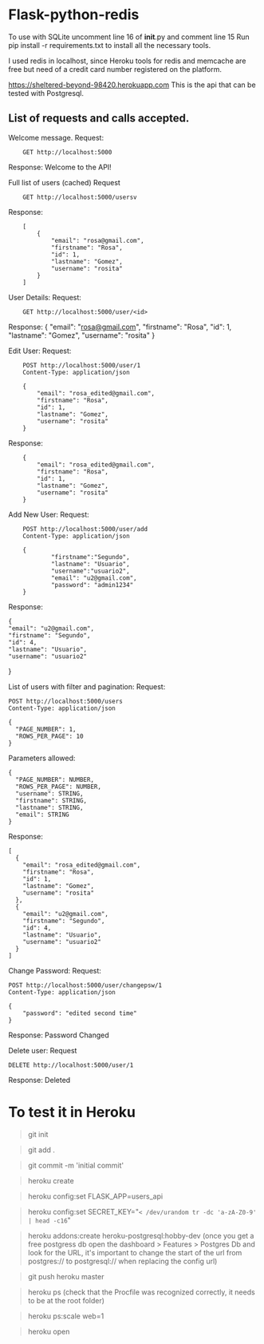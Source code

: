 # Flask-python-redis


To use with SQLite uncomment line 16 of __init__.py and comment line 15
Run pip install -r requirements.txt to install all the necessary tools.

I used redis in localhost, since Heroku tools for redis and memcache are free but need of a credit card number registered on the platform.

https://sheltered-beyond-98420.herokuapp.com
This is the api that can be tested with Postgresql.

List of requests and calls accepted.
----------------------------

Welcome message.
Request:
		
		GET http://localhost:5000

Response: Welcome to the API!

Full list of users (cached)
Request 

		GET http://localhost:5000/usersv

Response:

		[
			{
				"email": "rosa@gmail.com",
				"firstname": "Rosa",
				"id": 1,
				"lastname": "Gomez",
				"username": "rosita"
			}
		]
		
User Details:
Request:

		GET http://localhost:5000/user/<id>
		
Response: 
	{
  "email": "rosa@gmail.com",
  "firstname": "Rosa",
  "id": 1,
  "lastname": "Gomez",
  "username": "rosita"
}

Edit User:
Request:

		POST http://localhost:5000/user/1
		Content-Type: application/json

		{
			"email": "rosa_edited@gmail.com",
			"firstname": "Rosa",
			"id": 1,
			"lastname": "Gomez",
			"username": "rosita"
		}

Response: 

		{
			"email": "rosa_edited@gmail.com",
			"firstname": "Rosa",
			"id": 1,
			"lastname": "Gomez",
			"username": "rosita"
		}

Add New User:
Request:

		POST http://localhost:5000/user/add
		Content-Type: application/json

		{
				"firstname":"Segundo",
				"lastname": "Usuario",
				"username":"usuario2",
				"email": "u2@gmail.com",
				"password": "admin1234"
		}	
		
Response:

	{
    "email": "u2@gmail.com",
    "firstname": "Segundo",
    "id": 4,
    "lastname": "Usuario",
    "username": "usuario2"
  }
  
List of users with filter and pagination:
Request:
  
    POST http://localhost:5000/users
    Content-Type: application/json

    {
      "PAGE_NUMBER": 1,
      "ROWS_PER_PAGE": 10
    }
Parameters allowed:

    {
      "PAGE_NUMBER": NUMBER,
      "ROWS_PER_PAGE": NUMBER,
      "username": STRING,
      "firstname": STRING,
      "lastname": STRING,
      "email": STRING
    }

Response:

    [
      {
        "email": "rosa_edited@gmail.com",
        "firstname": "Rosa",
        "id": 1,
        "lastname": "Gomez",
        "username": "rosita"
      },
      {
        "email": "u2@gmail.com",
        "firstname": "Segundo",
        "id": 4,
        "lastname": "Usuario",
        "username": "usuario2"
      }
    ]
    
Change Password:
Request:

    POST http://localhost:5000/user/changepsw/1
    Content-Type: application/json

    {
        "password": "edited second time"
    }

Response: Password Changed

Delete user:
Request

    DELETE http://localhost:5000/user/1

Response: Deleted

# To test it in Heroku

> git init

> git add .

> git commit -m 'initial commit'

> heroku create

> heroku config:set FLASK_APP=users_api

> heroku config:set SECRET_KEY="`< /dev/urandom tr -dc 'a-zA-Z0-9' | head -c16`"

> heroku addons:create heroku-postgresql:hobby-dev
(once you get a free postgress db open the dashboard > Features > Postgres Db and look for the URL, it's important to change the start of the url from postgres:// to postgresql:// when replacing the config url)

> git push heroku master

> heroku ps
(check that the Procfile was recognized correctly, it needs to be at the root folder)

> heroku ps:scale web=1

> heroku open

